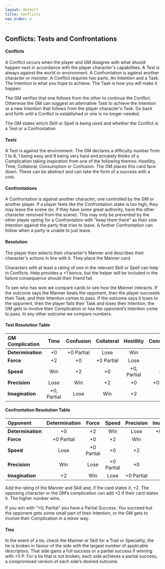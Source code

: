 ```yaml
---
layout: default
title: Conflicts
nav_order: 4
---
```


## Conflicts: Tests and Confrontations

#### **Conflicts**

A Conflict occurs when the player and GM disagree with what should happen next in accordance with the player character's capabilities.
A Test is always against the world or environment. A Confrontation is against another character or monster.
A Conflict requires two parts. An Intention and a Task.
The Intention is what you hope to achieve.
The Task is how you will make it happen.

The GM verifies that one follows from the other to continue the Conflict. Otherwise the GM can suggest an alternative Task to achieve the Intention or a new Intention that follows from the player character's Task. Go back and forth until a Conflict is established or one is no longer needed.

The GM states which Skill or Spell is being used and whether the Conflict is a Test or a Confrontation.

#### **Tests**

A Test is against the environment. The GM declares a difficulty number from 1 to 8, 1 being easy and 8 being very hard and privately thinks of a Complication taking inspiration from one of the following themes: Hostility, Time, Collateral, Consumption or Confusion. The GM places this card face down. These can be abstract and can take the form of a success with a cost.

#### **Confrontations**
 
A Confrontation is against another character, one controlled by the GM or another player. If a player feels like the Confrontation stake is too high, they may leave the scene (or, if they have some great authority, have the other character removed from the scene). This may only be prevented by the other player opting for a Confrontation with "keep them there" as their sole Intention against the party that tries to leave. A further Confrontation can follow when a party is unable to just leave.

#### **Resolution**

The player then selects their character's Manner and describes their character's actions in line with it. They place the Manner card.

Characters with at least a rating of one in the relevant Skill or Spell can help in Conflicts.
Help provides a +1 bonus, but the helper will be included in the failure consequence should their friend fail.

To see who has won we compare cards to see how the Manner interacts. If the outcome says the Manner beats the opponent, then the player succeeds their Task, and their Intention comes to pass. If the outcome says it loses to the opponent, then the player fails their Task and loses their Intention, the GM gets to involve their Complication or has the opponent’s Intention come to pass. In any other outcome we compare numbers.

#### **Test Resolution Table**
 
|**GM Complication**|**Time**    |**Confusion**|**Collateral**|**Hostility**|**Consumption**|
|:------------------| :--------: | :---------: | :----------: | :---------: | :-----------: | 
|**Determination**  |+0          |+0 Partial   |Lose          |Win          |+2             |
|**Force**          |+2          |+0           |+0 Partial    |Lose         |Win            |
|**Speed**          |Win         |+2           |+0            |+0, Partial  |Lose           |
|**Precision**      |Lose        |Win          |+2            |+0           |+0, Partial    |
|**Imagination**    |+0, Partial |Lose         |Win           |+2           |+0             |

#### **Confrontation Resolution Table**


|**Opponent**     |**Determination** |**Force**  |**Speed**  |**Precision** |**Imagination** |
|:----------------|:----------------:|:---------:|:---------:|:------------:|:--------------:|
|**Determination**|+0                |+2         |Win        |Lose          |+0 Partial      |
|**Force**        |+0 Partial        |+0         |+2         |Win           |Lose            |
|**Speed**        |Lose              |+0 Partial |+0         |+2            |Win             |
|**Precision**    |Win               |Lose       |+0 Partial |+0            |+2              |
|**Imagination**  |+2                |Win        |Lose       |+0 Partial    |+0              |

Add the rating of the Manner and Skill and, if the card states it, +2. The opposing character or the GM’s complication can add +2 if their card states it. The higher number wins.

If you win with “+0, Partial” you have a Partial Success. You succeed but the opponent gets some small part of their Intention, or the GM gets to involve their Complication in a minor way.

#### **Ties**

In the event of a tie, check the Manner or Skill for a Trait or Speciality, the tie is broken in favour of the side with the largest number of applicable descriptors. That side gains a full success or a partial success if winning with +0 P. For a tie that is not broken, each side achieves a partial success, a compromised version of each side’s desired outcome.
